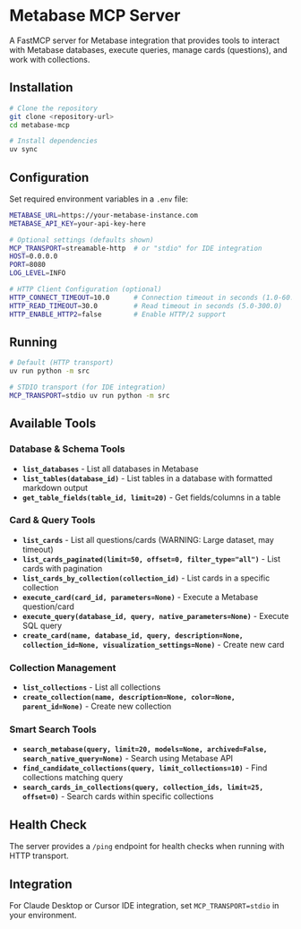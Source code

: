 # Metabase MCP Server

A FastMCP server for Metabase integration that provides tools to interact with Metabase databases, execute queries, manage cards (questions), and work with collections.

## Installation

```bash
# Clone the repository
git clone <repository-url>
cd metabase-mcp

# Install dependencies
uv sync
```

## Configuration

Set required environment variables in a `.env` file:

```bash
METABASE_URL=https://your-metabase-instance.com
METABASE_API_KEY=your-api-key-here

# Optional settings (defaults shown)
MCP_TRANSPORT=streamable-http  # or "stdio" for IDE integration
HOST=0.0.0.0
PORT=8080
LOG_LEVEL=INFO

# HTTP Client Configuration (optional)
HTTP_CONNECT_TIMEOUT=10.0      # Connection timeout in seconds (1.0-60.0)
HTTP_READ_TIMEOUT=30.0         # Read timeout in seconds (5.0-300.0)
HTTP_ENABLE_HTTP2=false        # Enable HTTP/2 support
```

## Running

```bash
# Default (HTTP transport)
uv run python -m src

# STDIO transport (for IDE integration)
MCP_TRANSPORT=stdio uv run python -m src
```

## Available Tools

### Database & Schema Tools
- **`list_databases`** - List all databases in Metabase
- **`list_tables(database_id)`** - List tables in a database with formatted markdown output
- **`get_table_fields(table_id, limit=20)`** - Get fields/columns in a table

### Card & Query Tools
- **`list_cards`** - List all questions/cards (WARNING: Large dataset, may timeout)
- **`list_cards_paginated(limit=50, offset=0, filter_type="all")`** - List cards with pagination
- **`list_cards_by_collection(collection_id)`** - List cards in a specific collection
- **`execute_card(card_id, parameters=None)`** - Execute a Metabase question/card
- **`execute_query(database_id, query, native_parameters=None)`** - Execute SQL query
- **`create_card(name, database_id, query, description=None, collection_id=None, visualization_settings=None)`** - Create new card

### Collection Management
- **`list_collections`** - List all collections
- **`create_collection(name, description=None, color=None, parent_id=None)`** - Create new collection

### Smart Search Tools
- **`search_metabase(query, limit=20, models=None, archived=False, search_native_query=None)`** - Search using Metabase API
- **`find_candidate_collections(query, limit_collections=10)`** - Find collections matching query
- **`search_cards_in_collections(query, collection_ids, limit=25, offset=0)`** - Search cards within specific collections

## Health Check

The server provides a `/ping` endpoint for health checks when running with HTTP transport.

## Integration

For Claude Desktop or Cursor IDE integration, set `MCP_TRANSPORT=stdio` in your environment.
